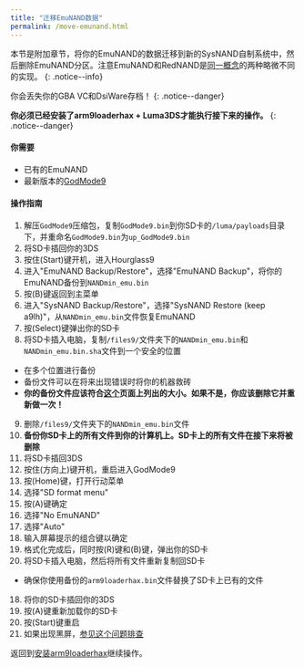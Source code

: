 ```yaml
---
title: "迁移EmuNAND数据"
permalink: /move-emunand.html
---
```


本节是附加章节，将你的EmuNAND的数据迁移到新的SysNAND自制系统中，然后删除EmuNAND分区。注意EmuNAND和RedNAND是[同一概念](http://3dbrew.org/wiki/NAND_Redirection)的两种略微不同的实现。
{: .notice--info}

你会丢失你的GBA VC和DsiWare存档！
{: .notice--danger}

**你必须已经安装了arm9loaderhax + Luma3DS才能执行接下来的操作。**
{: .notice--danger}

#### 你需要

* 已有的EmuNAND
* 最新版本的[GodMode9](https://github.com/d0k3/GodMode9/releases/latest)

#### 操作指南

1. 解压`GodMode9`压缩包，复制`GodMode9.bin`到你SD卡的`/luma/payloads`目录下，并重命名`GodMode9.bin`为`up_GodMode9.bin`
2. 将SD卡插回你的3DS
3. 按住(Start)键开机，进入Hourglass9
4. 进入"EmuNAND Backup/Restore"，选择"EmuNAND Backup"，将你的EmuNAND备份到`NANDmin_emu.bin`
5. 按(B)键返回到主菜单
6. 进入"SysNAND Backup/Restore"，选择"SysNAND Restore (keep a9lh)"，从`NANDmin_emu.bin`文件恢复EmuNAND
7. 按(Select)键弹出你的SD卡
8. 将SD卡插入电脑，复制`/files9/`文件夹下的`NANDmin_emu.bin`和`NANDmin_emu.bin.sha`文件到一个安全的位置
  + 在多个位置进行备份
  + 备份文件可以在将来出现错误时将你的机器救砖
  + **你的备份文件应该符合[这个](nand-size)页面上列出的大小。如果不是，你应该删除它并重新做一次！**
9. 删除`/files9/`文件夹下的`NANDmin_emu.bin`文件
10. **备份你SD卡上的所有文件到你的计算机上。SD卡上的所有文件在接下来将被删除**
11. 将SD卡插回3DS
12. 按住(方向上)键开机，重启进入GodMode9
13. 按(Home)键，打开行动菜单
14. 选择"SD format menu"
15. 按(A)键确定
16. 选择"No EmuNAND"
17. 选择"Auto"
18. 输入屏幕提示的组合键以确定
19. 格式化完成后，同时按(R)键和(B)键，弹出你的SD卡
16. 将SD卡插入电脑，然后将所有文件重新复制回SD卡
  + 确保你使用备份的`arm9loaderhax.bin`文件替换了SD卡上已有的文件
18. 将你的SD卡插回你的3DS
19. 按(A)键重新加载你的SD卡
20. 按(Start)键重启
19. 如果出现黑屏，[参见这个问题排查](troubleshooting#ts_sys_down)

返回到[安装arm9loaderhax](installing-arm9loaderhax)继续操作。
